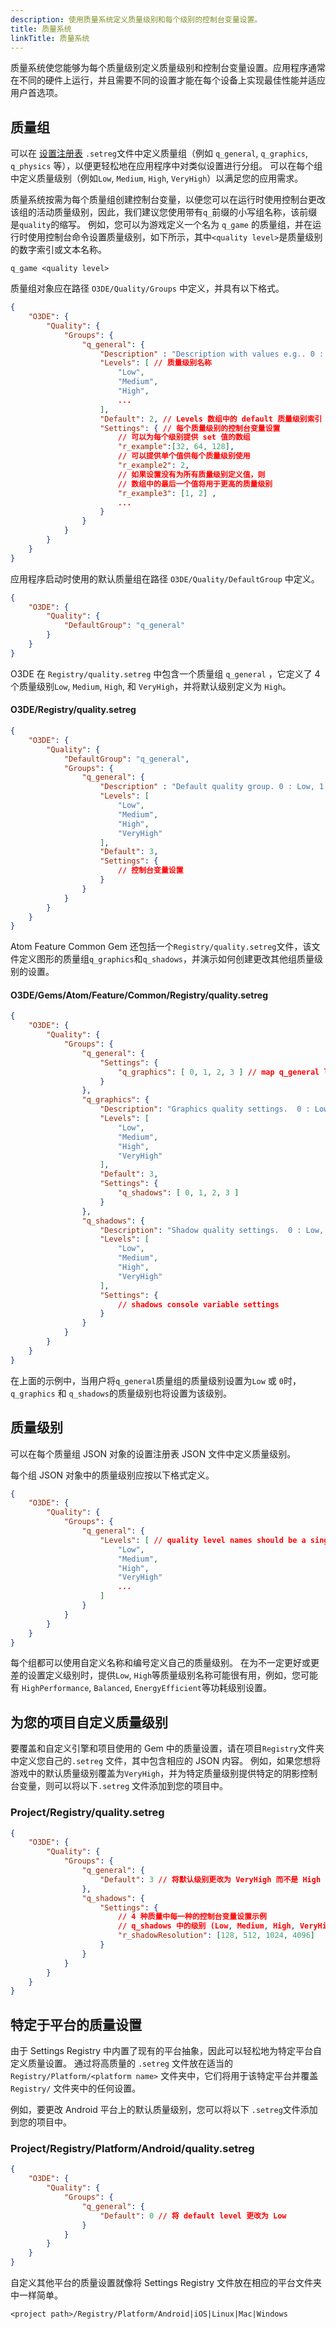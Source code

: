 ```yaml
---
description: 使用质量系统定义质量级别和每个级别的控制台变量设置。
title: 质量系统
linkTitle: 质量系统
---
```


质量系统使您能够为每个质量级别定义质量级别和控制台变量设置。应用程序通常在不同的硬件上运行，并且需要不同的设置才能在每个设备上实现最佳性能并适应用户首选项。


## 质量组

可以在 [设置注册表](/docs/user-guide/settings/) `.setreg`文件中定义质量组（例如 `q_general`, `q_graphics`, `q_physics` 等），以便更轻松地在应用程序中对类似设置进行分组。 可以在每个组中定义质量级别（例如`Low`, `Medium`, `High`, `VeryHigh`）以满足您的应用需求。

质量系统按需为每个质量组创建控制台变量，以便您可以在运行时使用控制台更改该组的活动质量级别，因此，我们建议您使用带有`q_`前缀的小写组名称，该前缀是`quality`的缩写。 例如，您可以为游戏定义一个名为 `q_game` 的质量组，并在运行时使用控制台命令设置质量级别，如下所示，其中`<quality level>`是质量级别的数字索引或文本名称。

```
q_game <quality level>
```

质量组对象应在路径 `O3DE/Quality/Groups` 中定义，并具有以下格式。

```json
{
    "O3DE": {
        "Quality": {
            "Groups": {
                "q_general": {
                    "Description" : "Description with values e.g.. 0 : Low, 1 : Medium, 2 : High",
                    "Levels": [ // 质量级别名称
                        "Low",
                        "Medium",
                        "High",
                        ...
                    ],
                    "Default": 2, // Levels 数组中的 default 质量级别索引
                    "Settings": { // 每个质量级别的控制台变量设置
                        // 可以为每个级别提供 set 值的数组
                        "r_example":[32, 64, 128],
                        // 可以提供单个值供每个质量级别使用
                        "r_example2": 2,
                        // 如果设置没有为所有质量级别定义值，则
                        // 数组中的最后一个值将用于更高的质量级别
                        "r_example3": [1, 2] ,
                        ...
                    }
                }
            }
        }
    }
}
```

应用程序启动时使用的默认质量组在路径 `O3DE/Quality/DefaultGroup` 中定义。
```json
{
    "O3DE": {
        "Quality": {
            "DefaultGroup": "q_general"
        }
    }
}
```

O3DE 在 `Registry/quality.setreg` 中包含一个质量组 `q_general` ，它定义了 4 个质量级别`Low`, `Medium`, `High`, 和 `VeryHigh`，并将默认级别定义为 `High`。

#### O3DE/Registry/quality.setreg
```json
{
    "O3DE": {
        "Quality": {
            "DefaultGroup": "q_general",
            "Groups": {
                "q_general": {
                    "Description" : "Default quality group. 0 : Low, 1 : Medium, 2 : High, 3 : VeryHigh",
                    "Levels": [
                        "Low",
                        "Medium",
                        "High",
                        "VeryHigh"
                    ],
                    "Default": 3,
                    "Settings": {
                        // 控制台变量设置
                    }
                }
            }
        }
    }
}
```

Atom Feature Common Gem 还包括一个`Registry/quality.setreg`文件，该文件定义图形的质量组`q_graphics`和`q_shadows`，并演示如何创建更改其他组质量级别的设置。

#### O3DE/Gems/Atom/Feature/Common/Registry/quality.setreg
```json
{
    "O3DE": {
        "Quality": {
            "Groups": {
                "q_general": {
                    "Settings": {
                        "q_graphics": [ 0, 1, 2, 3 ] // map q_general levels 1 to 1 with graphics levels
                    }
                },
                "q_graphics": {
                    "Description": "Graphics quality settings.  0 : Low, 1 : Medium, 2 : High, 3 : VeryHigh",
                    "Levels": [
                        "Low",
                        "Medium",
                        "High",
                        "VeryHigh"
                    ],
                    "Default": 3,
                    "Settings": {
                        "q_shadows": [ 0, 1, 2, 3 ]
                    }
                },
                "q_shadows": {
                    "Description": "Shadow quality settings.  0 : Low, 1 : Medium, 2 : High, 3 : VeryHigh",
                    "Levels": [
                        "Low",
                        "Medium",
                        "High",
                        "VeryHigh"
                    ],
                    "Settings": {
                        // shadows console variable settings
                    }
                }
            }
        }
    }
}
```

在上面的示例中，当用户将`q_general`质量组的质量级别设置为`Low` 或 `0`时，`q_graphics` 和 `q_shadows`的质量级别也将设置为该级别。

## 质量级别

可以在每个质量组 JSON 对象的设置注册表 JSON 文件中定义质量级别。 

每个组 JSON 对象中的质量级别应按以下格式定义。
```json
{
    "O3DE": {
        "Quality": {
            "Groups": {
                "q_general": {
                    "Levels": [ // quality level names should be a single word
                        "Low",
                        "Medium",
                        "High",
                        "VeryHigh"
                        ...
                    ]
                }
            }
        }
    }
}
```

每个组都可以使用自定义名称和编号定义自己的质量级别。 在为不一定更好或更差的设置定义级别时，提供`Low`, `High`等质量级别名称可能很有用，例如，您可能有 `HighPerformance`, `Balanced`, `EnergyEfficient`等功耗级别设置。

## 为您的项目自定义质量级别

要覆盖和自定义引擎和项目使用的 Gem 中的质量设置，请在项目`Registry`文件夹中定义您自己的`.setreg` 文件，其中包含相应的 JSON 内容。 例如，如果您想将游戏中的默认质量级别覆盖为`VeryHigh`，并为特定质量级别提供特定的阴影控制台变量，则可以将以下`.setreg` 文件添加到您的项目中。

### Project/Registry/quality.setreg

```json
{
    "O3DE": {
        "Quality": {
            "Groups": {
                "q_general": {
                    "Default": 3 // 将默认级别更改为 VeryHigh 而不是 High
                },
                "q_shadows": {
                    "Settings": {
                        // 4 种质量中每一种的控制台变量设置示例
                        // q_shadows 中的级别 (Low, Medium, High, VeryHigh)
                        "r_shadowResolution": [128, 512, 1024, 4096]
                    }
                }
            }
        }
    }
}
```

## 特定于平台的质量设置

由于 Settings Registry 中内置了现有的平台抽象，因此可以轻松地为特定平台自定义质量设置。 通过将高质量的 `.setreg` 文件放在适当的 `Registry/Platform/<platform name>` 文件夹中，它们将用于该特定平台并覆盖 `Registry/` 文件夹中的任何设置。

例如，要更改 Android 平台上的默认质量级别，您可以将以下 `.setreg`文件添加到您的项目中。

### Project/Registry/Platform/Android/quality.setreg

```json
{
    "O3DE": {
        "Quality": {
            "Groups": {
                "q_general": {
                    "Default": 0 // 将 default level 更改为 Low
                }
            }
        }
    }
}
```

自定义其他平台的质量设置就像将 Settings Registry 文件放在相应的平台文件夹中一样简单。

`<project path>/Registry/Platform/Android|iOS|Linux|Mac|Windows`
